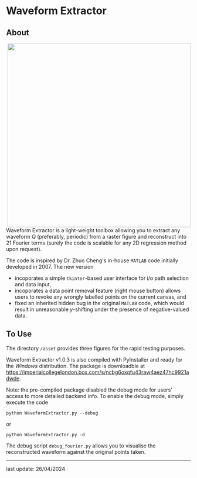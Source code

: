 # Waveform Extractor


## About

<img src="https://github.com/ImperialCollegeLondon/Waveform-Extractor/assets/72060034/26a3196e-434e-4c91-9031-7e4e29b237dc"  align="right" width="500">

Waveform Extractor is a light-weight toolbox allowing you to extract any waveform $Q$ (preferably, periodic) from a raster figure and reconstruct into 21 Fourier terms (surely the code is scalable for any 2D regression method upon request).

The code is inspired by Dr. Zhuo Cheng's in-house `MATLAB` code initially developed in 2007. The new version  
- incoporates a simple `tkinter`-based user interface for i/o path selection and data input,
- incoporates a data point removal feature (right mouse button) allows users to revoke any wrongly labelled points on the current canvas, and
- fixed an inherited hidden bug in the original `MATLAB` code, which would result in unreasonable $y$-shifting under the presence of negative-valued data.

## To Use
The directory `/asset` provides three figures for the rapid testing purposes. 

Waveform Extractor v1.0.3 is also compiled with PyInstaller and ready for the *Windows* distribution. The package is downloadble at https://imperialcollegelondon.box.com/s/ncbg6oxqfu43raw4aez47hc9921adwde.

Note: the pre-compiled package disabled the debug mode for users' access to more detailed backend info. To enable the debug mode, simply execute the code 
```
python WaveformExtractor.py --debug
```
or
```
python WaveformExtractor.py -d
```
The debug script `debug_fourier.py` allows you to visualise the reconstructed waveform against the original points taken.

---
last update: 26/04/2024
